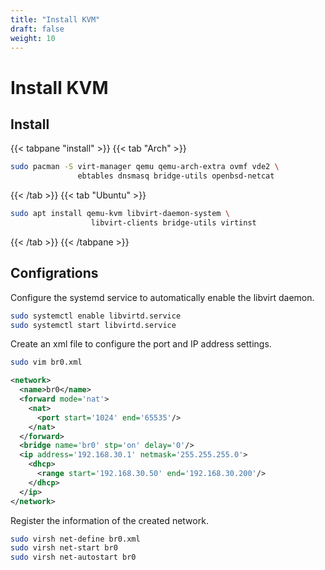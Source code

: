```yaml
---
title: "Install KVM"
draft: false
weight: 10
---
```


# Install KVM

## Install

{{< tabpane "install" >}}
{{< tab "Arch" >}}

```sh
sudo pacman -S virt-manager qemu qemu-arch-extra ovmf vde2 \
               ebtables dnsmasq bridge-utils openbsd-netcat
```

{{< /tab >}}
{{< tab "Ubuntu" >}}

```sh
sudo apt install qemu-kvm libvirt-daemon-system \
                  libvirt-clients bridge-utils virtinst
```

{{< /tab >}}
{{< /tabpane >}}

## Configrations

Configure the systemd service to automatically enable the libvirt daemon.

```sh
sudo systemctl enable libvirtd.service
sudo systemctl start libvirtd.service
```

Create an xml file to configure the port and IP address settings.

```sh
sudo vim br0.xml
```

```xml
<network>
  <name>br0</name>
  <forward mode='nat'>
    <nat>
      <port start='1024' end='65535'/>
    </nat>
  </forward>
  <bridge name='br0' stp='on' delay='0'/>
  <ip address='192.168.30.1' netmask='255.255.255.0'>
    <dhcp>
      <range start='192.168.30.50' end='192.168.30.200'/>
    </dhcp>
  </ip>
</network>
```

Register the information of the created network.

```sh
sudo virsh net-define br0.xml
sudo virsh net-start br0
sudo virsh net-autostart br0
```
